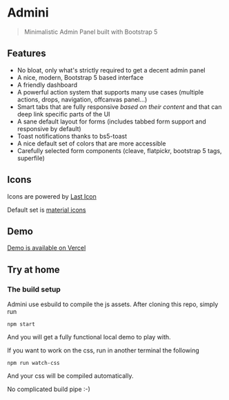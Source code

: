 # Admini

> Minimalistic Admin Panel built with Bootstrap 5

## Features

- No bloat, only what's strictly required to get a decent admin panel
- A nice, modern, Bootstrap 5 based interface
- A friendly dashboard
- A powerful action system that supports many use cases (multiple actions, drops, navigation, offcanvas panel...)
- Smart tabs that are fully responsive *based on their content* and that can deep link specific parts of the UI
- A sane default layout for forms (includes tabbed form support and responsive by default)
- Toast notifications thanks to bs5-toast
- A nice default set of colors that are more accessible
- Carefully selected form components (cleave, flatpickr, bootstrap 5 tags, superfile)

## Icons

Icons are powered by [Last Icon](https://github.com/lekoala/last-icon)

Default set is [material icons](https://fonts.google.com/icons)

## Demo

[Demo is available on Vercel](https://admini.vercel.app/)

## Try at home

### The build setup

Admini use esbuild to compile the js assets. After cloning this repo, simply run

```
npm start
```

And you will get a fully functional local demo to play with.

If you want to work on the css, run in another terminal the following

```
npm run watch-css
```

And your css will be compiled automatically.

No complicated build pipe :-)
